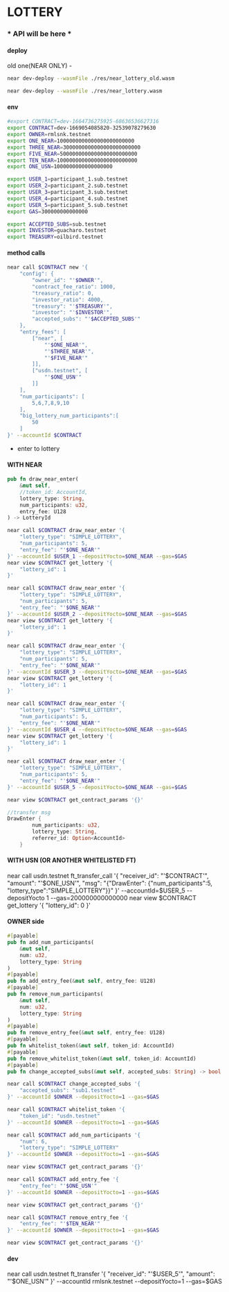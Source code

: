 # LOTTERY

### * API will be here *

#### deploy
old one(NEAR ONLY) - 
```sh
near dev-deploy --wasmFile ./res/near_lottery_old.wasm
```

```sh
near dev-deploy --wasmFile ./res/near_lottery.wasm
```
#### env
```sh
#export CONTRACT=dev-1664736275925-68636536627316
export CONTRACT=dev-1669054085820-32539078279630
export OWNER=rmlsnk.testnet
export ONE_NEAR=1000000000000000000000000
export THREE_NEAR=3000000000000000000000000
export FIVE_NEAR=5000000000000000000000000
export TEN_NEAR=10000000000000000000000000
export ONE_USN=1000000000000000000

export USER_1=participant_1.sub.testnet
export USER_2=participant_2.sub.testnet
export USER_3=participant_3.sub.testnet
export USER_4=participant_4.sub.testnet
export USER_5=participant_5.sub.testnet
export GAS=300000000000000

export ACCEPTED_SUBS=sub.testnet
export INVESTOR=guacharo.testnet
export TREASURY=oilbird.testnet
```
#### method calls

```bash
near call $CONTRACT new '{
    "config": {
        "owner_id": "'$OWNER'",
        "contract_fee_ratio": 1000,
        "treasury_ratio": 0,
        "investor_ratio": 4000,
        "treasury": "'$TREASURY'",
        "investor": "'$INVESTOR'",
        "accepted_subs": "'$ACCEPTED_SUBS'"
    },
    "entry_fees": [
        ["near", [
            "'$ONE_NEAR'", 
            "'$THREE_NEAR'", 
            "'$FIVE_NEAR'"
        ]],
        ["usdn.testnet", [
            "'$ONE_USN'"
        ]]
    ],
    "num_participants": [
        5,6,7,8,9,10
    ],
    "big_lottery_num_participants":[
        50
    ]
}' --accountId $CONTRACT
```
- enter to lottery
#### WITH NEAR
```rust
pub fn draw_near_enter(
    &mut self, 
    //token_id: AccountId,
    lottery_type: String,
    num_participants: u32,
    entry_fee: U128
) -> LotteryId 
```
```sh
near call $CONTRACT draw_near_enter '{
    "lottery_type": "SIMPLE_LOTTERY",
    "num_participants": 5,
    "entry_fee": "'$ONE_NEAR'"
}' --accountId $USER_1 --depositYocto=$ONE_NEAR --gas=$GAS
near view $CONTRACT get_lottery '{
    "lottery_id": 1
}'

near call $CONTRACT draw_near_enter '{
    "lottery_type": "SIMPLE_LOTTERY",
    "num_participants": 5,
    "entry_fee": "'$ONE_NEAR'"
}' --accountId $USER_2 --depositYocto=$ONE_NEAR --gas=$GAS
near view $CONTRACT get_lottery '{
    "lottery_id": 1
}'

near call $CONTRACT draw_near_enter '{
    "lottery_type": "SIMPLE_LOTTERY",
    "num_participants": 5,
    "entry_fee": "'$ONE_NEAR'"
}' --accountId $USER_3 --depositYocto=$ONE_NEAR --gas=$GAS
near view $CONTRACT get_lottery '{
    "lottery_id": 1
}'

near call $CONTRACT draw_near_enter '{
    "lottery_type": "SIMPLE_LOTTERY",
    "num_participants": 5,
    "entry_fee": "'$ONE_NEAR'"
}' --accountId $USER_4 --depositYocto=$ONE_NEAR --gas=$GAS
near view $CONTRACT get_lottery '{
    "lottery_id": 1
}'

near call $CONTRACT draw_near_enter '{
    "lottery_type": "SIMPLE_LOTTERY",
    "num_participants": 5,
    "entry_fee": "'$ONE_NEAR'"
}' --accountId $USER_5 --depositYocto=$ONE_NEAR --gas=$GAS

near view $CONTRACT get_contract_params '{}'
```
```rust
//transfer msg
DrawEnter {
        num_participants: u32,
        lottery_type: String,
        referrer_id: Option<AccountId>
    }
```
#### WITH USN (OR ANOTHER WHITELISTED FT)
near call usdn.testnet ft_transfer_call '{
  "receiver_id": "'$CONTRACT'",
  "amount": "'$ONE_USN'",
  "msg": "{\"DrawEnter\": {\"num_participants\":5, \"lottery_type\":\"SIMPLE_LOTTERY\"}}"
}' --accountId=$USER_5 --depositYocto 1 --gas=200000000000000
near view $CONTRACT get_lottery '{
    "lottery_id": 0
}'


#### OWNER side
```rust
#[payable]
pub fn add_num_participants(
    &mut self, 
    num: u32,
    lottery_type: String
)
#[payable]
pub fn add_entry_fee(&mut self, entry_fee: U128) 
#[payable]
pub fn remove_num_participants(
    &mut self, 
    num: u32,
    lottery_type: String
)
#[payable]
pub fn remove_entry_fee(&mut self, entry_fee: U128) 
#[payable]
pub fn whitelist_token(&mut self, token_id: AccountId)
#[payable]
pub fn remove_whitelist_token(&mut self, token_id: AccountId)
#[payable]
pub fn change_accepted_subs(&mut self, accepted_subs: String) -> bool
```

```sh
near call $CONTRACT change_accepted_subs '{
    "accepted_subs": "sub1.testnet"
}' --accountId $OWNER --depositYocto=1 --gas=$GAS

near call $CONTRACT whitelist_token '{
    "token_id": "usdn.testnet"
}' --accountId $OWNER --depositYocto=1 --gas=$GAS

near call $CONTRACT add_num_participants '{
    "num": 6,
    "lottery_type": "SIMPLE_LOTTERY"
}' --accountId $OWNER --depositYocto=1 --gas=$GAS

near view $CONTRACT get_contract_params '{}'

near call $CONTRACT add_entry_fee '{
    "entry_fee": "'$ONE_USN'"
}' --accountId $OWNER --depositYocto=1 --gas=$GAS

near view $CONTRACT get_contract_params '{}'

near call $CONTRACT remove_entry_fee '{
    "entry_fee": "'$TEN_NEAR'"
}' --accountId $OWNER --depositYocto=1 --gas=$GAS

near view $CONTRACT get_contract_params '{}'

```

#### dev

near call usdn.testnet ft_transfer '{
    "receiver_id": "'$USER_5'",
    "amount": "'$ONE_USN'"
}' --accountId rmlsnk.testnet --depositYocto=1 --gas=$GAS